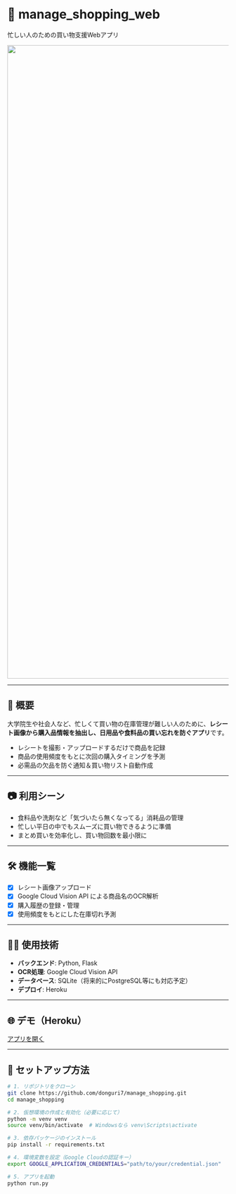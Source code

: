 # 🛒 manage_shopping_web

忙しい人のための買い物支援Webアプリ

<p align="center">
  <img width="1438" alt="Image" src="https://github.com/user-attachments/assets/40f07e1d-1db7-444e-8f49-c9120c5b2fdb" />
</p>

---

## 📌 概要

大学院生や社会人など、忙しくて買い物の在庫管理が難しい人のために、**レシート画像から購入品情報を抽出し、日用品や食料品の買い忘れを防ぐアプリ**です。

- レシートを撮影・アップロードするだけで商品を記録
- 商品の使用頻度をもとに次回の購入タイミングを予測
- 必需品の欠品を防ぐ通知＆買い物リスト自動作成

---

## 📷 利用シーン

- 食料品や洗剤など「気づいたら無くなってる」消耗品の管理
- 忙しい平日の中でもスムーズに買い物できるように準備
- まとめ買いを効率化し、買い物回数を最小限に

---

## 🛠️ 機能一覧

- [x] レシート画像アップロード
- [x] Google Cloud Vision API による商品名のOCR解析
- [x] 購入履歴の登録・管理
- [x] 使用頻度をもとにした在庫切れ予測

---

## 🧑‍💻 使用技術

- **バックエンド**: Python, Flask
- **OCR処理**: Google Cloud Vision API
- **データベース**: SQLite（将来的にPostgreSQL等にも対応予定）
- **デプロイ**: Heroku

---

## 🌐 デモ（Heroku）

[アプリを開く](https://mani-shop-web-14e12abc7a0a.herokuapp.com/)

---

## 🚀 セットアップ方法

```bash
# 1. リポジトリをクローン
git clone https://github.com/donguri7/manage_shopping.git
cd manage_shopping

# 2. 仮想環境の作成と有効化（必要に応じて）
python -m venv venv
source venv/bin/activate  # Windowsなら venv\Scripts\activate

# 3. 依存パッケージのインストール
pip install -r requirements.txt

# 4. 環境変数を設定（Google Cloudの認証キー）
export GOOGLE_APPLICATION_CREDENTIALS="path/to/your/credential.json"

# 5. アプリを起動
python run.py
